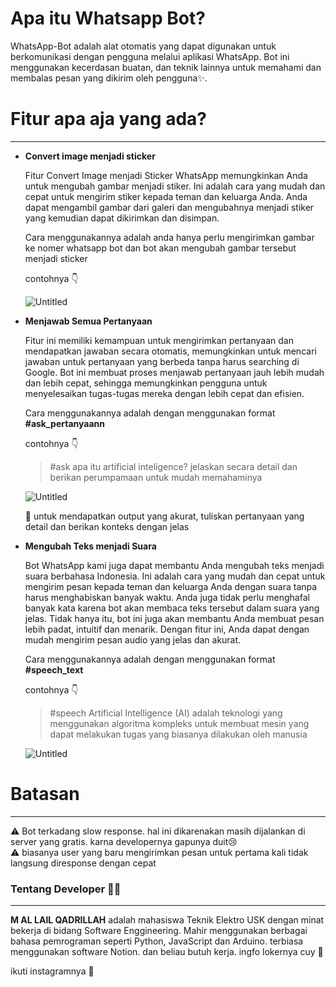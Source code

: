 # Apa itu Whatsapp Bot?

WhatsApp-Bot adalah alat otomatis yang dapat digunakan untuk berkomunikasi dengan pengguna melalui aplikasi WhatsApp. Bot ini menggunakan kecerdasan buatan, dan teknik lainnya untuk memahami dan membalas pesan yang dikirim oleh pengguna✨. 

# Fitur apa aja yang ada?

---

- **Convert image menjadi sticker**
    
    Fitur Convert Image menjadi Sticker WhatsApp memungkinkan Anda untuk mengubah gambar menjadi stiker. Ini adalah cara yang mudah dan cepat untuk mengirim stiker kepada teman dan keluarga Anda. Anda dapat mengambil gambar dari galeri dan mengubahnya menjadi stiker yang kemudian dapat dikirimkan dan disimpan. 
    
    Cara menggunakannya adalah anda hanya perlu mengirimkan gambar ke nomer whatsapp bot dan bot akan mengubah gambar tersebut menjadi sticker
    
    contohnya 👇
    
    ![Untitled](https://s3-us-west-2.amazonaws.com/secure.notion-static.com/ea216736-2b2b-4cfa-8c9f-8fc893a6f2e8/Untitled.png)
    
- **Menjawab Semua Pertanyaan**
    
    Fitur ini memiliki kemampuan untuk mengirimkan pertanyaan dan mendapatkan jawaban secara otomatis, memungkinkan untuk mencari jawaban untuk pertanyaan yang berbeda tanpa harus searching di Google. Bot ini membuat proses menjawab pertanyaan jauh lebih mudah dan lebih cepat, sehingga memungkinkan pengguna untuk menyelesaikan tugas-tugas mereka dengan lebih cepat dan efisien. 
    
    Cara menggunakannya adalah dengan menggunakan format **#ask_pertanyaann**
    
    contohnya 👇
    
    > #ask apa itu artificial inteligence? jelaskan secara detail dan berikan perumpamaan untuk mudah memahaminya
    > 
    
    ![Untitled](https://s3-us-west-2.amazonaws.com/secure.notion-static.com/da34a4bd-3c43-4fe6-8e81-a95423d39b67/Untitled.png)
    
    <aside>
    📌 untuk mendapatkan output yang akurat, tuliskan pertanyaan yang detail dan berikan konteks dengan jelas
    
    </aside>
    
- **Mengubah Teks menjadi Suara**
    
    Bot WhatsApp kami juga dapat membantu Anda mengubah teks menjadi suara berbahasa Indonesia. Ini adalah cara yang mudah dan cepat untuk mengirim pesan kepada teman dan keluarga Anda dengan suara tanpa harus menghabiskan banyak waktu. Anda juga tidak perlu menghafal banyak kata karena bot akan membaca teks tersebut dalam suara yang jelas. Tidak hanya itu, bot ini juga akan membantu Anda membuat pesan lebih padat, intuitif dan menarik. Dengan fitur ini, Anda dapat dengan mudah mengirim pesan audio yang jelas dan akurat.
    
    Cara menggunakannya adalah dengan menggunakan format **#speech_text**
    
    contohnya 👇
    
    > #speech Artificial Intelligence (AI) adalah teknologi yang menggunakan algoritma kompleks untuk membuat mesin yang dapat melakukan tugas yang biasanya dilakukan oleh manusia
    > 
    
    ![Untitled](https://s3-us-west-2.amazonaws.com/secure.notion-static.com/f2a5a544-aded-4923-bc50-0d6793258351/Untitled.png)
    

# Batasan

---

<aside>
⚠️ Bot terkadang slow response. hal ini dikarenakan masih dijalankan di server yang gratis. karna developernya gapunya duit😢

</aside>

<aside>
⚠️ biasanya user yang baru mengirimkan pesan untuk pertama kali tidak langsung diresponse dengan cepat

</aside>

### Tentang Developer 🧑‍💻

---

**M AL LAIL QADRILLAH** adalah mahasiswa Teknik Elektro USK dengan minat bekerja di bidang Software Enggineering. Mahir menggunakan berbagai bahasa pemrograman seperti Python, JavaScript dan Arduino. terbiasa menggunakan software Notion. dan beliau butuh kerja. ingfo lokernya cuy 🙏

ikuti instagramnya 🤟

[](https://www.instagram.com/allailqadrillah_/)
